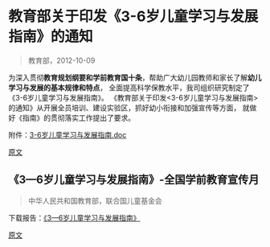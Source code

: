 

教育部关于印发《3-6岁儿童学习与发展指南》的通知
========================
> 教育部，2012-10-09

为深入贯彻**教育规划纲要和学前教育国十条**，帮助广大幼儿园教师和家长了解**幼儿学习与发展的基本规律和特点**，
全面提高科学保教水平，我司组织研究制定了《3-6岁儿童学习与发展指南》。
《教育部关于印发<3-6岁儿童学习与发展指南>的通知》从开展全员培训、建设实验区，抓好幼小衔接和加强宣传等方面，
就做好《指南》的贯彻落实工作提出了要求。


附件：[3-6岁儿童学习与发展指南.doc](http://www.moe.gov.cn/ewebeditor/uploadfile/2012/10/15/20121015120541355.doc)


[原文](http://www.moe.gov.cn/srcsite/A06/s3327/201210/t20121009_143254.html)



## 《3—6岁儿童学习与发展指南》-全国学前教育宣传月
> 中华人民共和国教育部，联合国儿童基金会


下载报告：[《3—6岁儿童学习与发展指南》](https://www.unicef.cn/media/8456/file/%E3%80%8A3%E2%80%946%E5%B2%81%E5%84%BF%E7%AB%A5%E5%AD%A6%E4%B9%A0%E4%B8%8E%E5%8F%91%E5%B1%95%E6%8C%87%E5%8D%97%E3%80%8B.pdf)


[原文](https://www.unicef.cn/reports/3-6-children-learn-and-development-guide)

